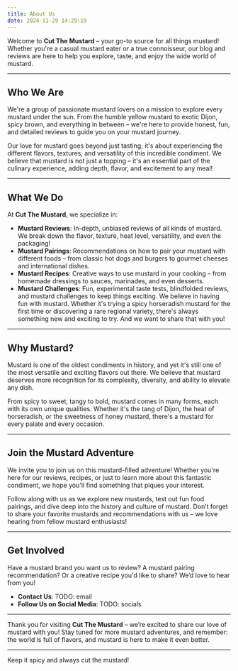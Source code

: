 ```yaml
---
title: About Us
date: 2024-11-29 14:29:19
---
```

Welcome to **Cut The Mustard** – your go-to source for all things mustard! Whether you're a casual mustard eater or a true connoisseur, our blog and reviews are here to help you explore, taste, and enjoy the wide world of mustard.

---

## Who We Are
We're a group of passionate mustard lovers on a mission to explore every mustard under the sun. From the humble yellow mustard to exotic Dijon, spicy brown, and everything in between – we're here to provide honest, fun, and detailed reviews to guide you on your mustard journey.

Our love for mustard goes beyond just tasting; it's about experiencing the different flavors, textures, and versatility of this incredible condiment. We believe that mustard is not just a topping – it's an essential part of the culinary experience, adding depth, flavor, and excitement to any meal!

---

## What We Do
At **Cut The Mustard**, we specialize in:
- **Mustard Reviews**: In-depth, unbiased reviews of all kinds of mustard. We break down the flavor, texture, heat level, versatility, and even the packaging!
- **Mustard Pairings**: Recommendations on how to pair your mustard with different foods – from classic hot dogs and burgers to gourmet cheeses and international dishes.
- **Mustard Recipes**: Creative ways to use mustard in your cooking – from homemade dressings to sauces, marinades, and even desserts.
- **Mustard Challenges**: Fun, experimental taste tests, blindfolded reviews, and mustard challenges to keep things exciting.
We believe in having fun with mustard. Whether it's trying a spicy horseradish mustard for the first time or discovering a rare regional variety, there's always something new and exciting to try. And we want to share that with you!

---

## Why Mustard?
Mustard is one of the oldest condiments in history, and yet it's still one of the most versatile and exciting flavors out there. We believe that mustard deserves more recognition for its complexity, diversity, and ability to elevate any dish.

From spicy to sweet, tangy to bold, mustard comes in many forms, each with its own unique qualities. Whether it's the tang of Dijon, the heat of horseradish, or the sweetness of honey mustard, there's a mustard for every palate and every occasion.

---

## Join the Mustard Adventure
We invite you to join us on this mustard-filled adventure! Whether you're here for our reviews, recipes, or just to learn more about this fantastic condiment, we hope you'll find something that piques your interest.

Follow along with us as we explore new mustards, test out fun food pairings, and dive deep into the history and culture of mustard. Don’t forget to share your favorite mustards and recommendations with us – we love hearing from fellow mustard enthusiasts!

---

## Get Involved

Have a mustard brand you want us to review? A mustard pairing recommendation? Or a creative recipe you'd like to share? We’d love to hear from you!

- **Contact Us**: TODO: email
- **Follow Us on Social Media**: TODO: socials

---

Thank you for visiting **Cut The Mustard** – we’re excited to share our love of mustard with you! Stay tuned for more mustard adventures, and remember: the world is full of flavors, and mustard is here to make it even better.

---

Keep it spicy and always cut the mustard!